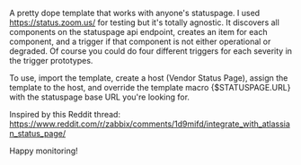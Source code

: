 A pretty dope template that works with anyone's statuspage. I used https://status.zoom.us/ for testing but it's totally agnostic. 
It discovers all components on the statuspage api endpoint, creates an item for each component, and a trigger if that component is not either operational or degraded. Of course you could do four different triggers for each severity in the trigger prototypes.

To use, import the template, create a host (Vendor Status Page), assign the template to the host, and override the template macro {$STATUSPAGE.URL} with the statuspage base URL you're looking for. 

Inspired by this Reddit thread: https://www.reddit.com/r/zabbix/comments/1d9mifd/integrate_with_atlassian_status_page/

Happy monitoring!
